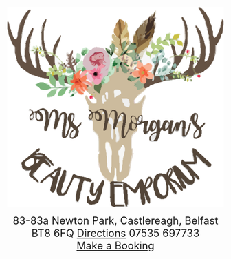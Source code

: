 
  
<p align="center"> 
   <img src="logo.png">
</p>

<p align="center">
 
  
  <font size="5">
     83-83a Newton Park, Castlereagh, Belfast BT8 6FQ <a href="https://wego.here.com/directions/mix//Ms-Morgans-Beauty-Emporium,-83-83a-Newton-Park,-BT8-6FQ-Belfast:e-eyJuYW1lIjoiTXMgTW9yZ2FuJ3MgQmVhdXR5IEVtcG9yaXVtIiwiYWRkcmVzcyI6IjgzLTgzYSBOZXd0b24gUGFyaywgQmVsZmFzdCIsImxhdGl0dWRlIjo1NC41NTY4NCwibG9uZ2l0dWRlIjotNS45MDI1MiwicHJvdmlkZXJOYW1lIjoiZmFjZWJvb2siLCJwcm92aWRlcklkIjoxMjM2MTIyNzY5Nzc1MTE1fQ==?map=54.55684,-5.90252,15,normal&fb_locale=en_US">Directions</a>
     07535 697733 <br>
    <a href="https://msmorgansbeautyemporium.as.me">Make a Booking</a>
  </font>
</p>

